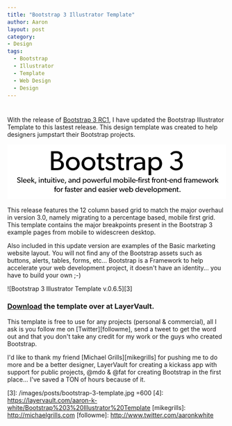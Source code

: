 ```yaml
---
title: "Bootstrap 3 Illustrator Template"
author: Aaron
layout: post
category:
- Design
tags:
  - Bootstrap
  - Illustrator
  - Template
  - Web Design
  - Design
---
```

# 

With the release of [Bootstrap 3 RC1][2], I have updated the Bootstrap Illustrator Template to this lastest release. This design template was created to help designers jumpstart their Bootstrap projects.

![Bootstrap 3 Illustrator Template v.0.6.5][1]

This release features the 12 column based grid to match the major overhaul in version 3.0, namely migrating to a percentage based, mobile first grid. This template contains the major breakpoints present in the Bootstrap 3 example pages from mobile to widescreen desktop. 

Also included in this update version are examples of the Basic marketing website layout. You will not find any of the Bootstrap assets such as buttons, alerts, tables, forms, etc... Bootstrap is a Framework to help accelerate your web development project, it doesn't have an identity... you have to build your own ;-)

![Bootstrap 3 Illustrator Template v.0.6.5][3]

### <a href="https://layervault.com/aaron-k-white/Bootstrap%203%20Illustrator%20Template" class="button secondary">Download</a> the template over at LayerVault.

This template is free to use for any projects (personal & commercial), all I ask is you follow me on [Twitter][followme], send a tweet to get the word out and that you don't take any credit for my work or the guys who created Bootstrap.

I'd like to thank my friend [Michael Grills][mikegrills] for pushing me to do more and be a better designer, LayerVault for creating a kickass app with support for public projects, @mdo & @fat for creating Bootstrap in the first place... I've saved a TON of hours because of it.


[1]: /images/posts/bootstrap-3-logo.png
[2]: http://blog.getbootstrap.com/2013/07/27/bootstrap-3-rc1
[3]: /images/posts/bootstrap-3-template.jpg =600
[4]: https://layervault.com/aaron-k-white/Bootstrap%203%20Illustrator%20Template
[mikegrills]: http://michaelgrills.com
[followme]: http://www.twitter.com/aaronkwhite